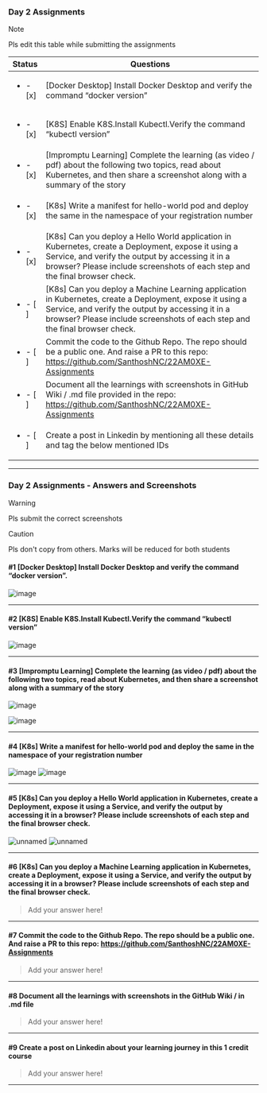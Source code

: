 ### Day 2 Assignments

> [!NOTE]
> Pls edit this table while submitting the assignments

| Status         | Questions     | 
|----------------|---------------|
| <ul><li>- [x] </li></ul> | [Docker Desktop] Install Docker Desktop and verify the command “docker version” |
| <ul><li>- [x] </li></ul> | [K8S] Enable K8S.Install Kubectl.Verify the command “kubectl version” |
| <ul><li>- [x] </li></ul> | [Impromptu Learning] Complete the learning (as video / pdf) about the following two topics, read about Kubernetes, and then share a screenshot along with a summary of the story |
| <ul><li>- [x] </li></ul> | [K8s] Write a manifest for hello-world pod and deploy the same in the namespace of your registration number |
| <ul><li>- [x] </li></ul> | [K8s] Can you deploy a Hello World application in Kubernetes, create a Deployment, expose it using a Service, and verify the output by accessing it in a browser? Please include screenshots of each step and the final browser check. |
| <ul><li>- [ ] </li></ul> | [K8s] Can you deploy a Machine Learning application in Kubernetes, create a Deployment, expose it using a Service, and verify the output by accessing it in a browser? Please include screenshots of each step and the final browser check.  |
| <ul><li>- [ ] </li></ul> | Commit the code to the Github Repo. The repo should be a public one. And raise a PR to this repo: https://github.com/SanthoshNC/22AM0XE-Assignments |
| <ul><li>- [ ] </li></ul> | Document all the learnings with screenshots in GitHub Wiki / .md file provided in the repo: https://github.com/SanthoshNC/22AM0XE-Assignments |
| <ul><li>- [ ] </li></ul> | Create a post in Linkedin by mentioning all these details and tag the below mentioned IDs |

***

### Day 2 Assignments - Answers and Screenshots

> [!WARNING]
> Pls submit the correct screenshots

> [!CAUTION]
> Pls don't copy from others. Marks will be reduced for both students

#### #1 [Docker Desktop] Install Docker Desktop and verify the command “docker version”.
![image](https://github.com/user-attachments/assets/e34bf5db-5f7e-4b97-ba35-d00714ad0af0)


***

#### #2 [K8S] Enable K8S.Install Kubectl.Verify the command “kubectl version”
![image](https://github.com/user-attachments/assets/855f6be5-e29b-40d4-a4cd-f31b36aee0e4)


***

#### #3 [Impromptu Learning] Complete the learning (as video / pdf) about the following two topics, read about Kubernetes, and then share a screenshot along with a summary of the story

![image](https://github.com/user-attachments/assets/26f35ad8-254e-4238-bee2-13d4673ad44a)

![image](https://github.com/user-attachments/assets/d935a7fa-0fdc-48a9-beb8-199fa8915d98)




***

#### #4 [K8s] Write a manifest for hello-world pod and deploy the same in the namespace of your registration number
![image](https://github.com/user-attachments/assets/a976f79f-2a2b-41aa-95a6-f2c1d9c79e54)
![image](https://github.com/user-attachments/assets/91ccdea2-38ad-4265-a579-f0708feb368c)



***

#### #5 [K8s] Can you deploy a Hello World application in Kubernetes, create a Deployment, expose it using a Service, and verify the output by accessing it in a browser? Please include screenshots of each step and the final browser check.
![unnamed](https://github.com/user-attachments/assets/51f44033-d032-433d-ba18-8e8aef0a4846)
![unnamed](https://github.com/user-attachments/assets/d0338b71-1cb5-40f9-abf7-5ced86cc989d)

***
#### #6 [K8s] Can you deploy a Machine Learning application in Kubernetes, create a Deployment, expose it using a Service, and verify the output by accessing it in a browser? Please include screenshots of each step and the final browser check.
> Add your answer here!

***

#### #7 Commit the code to the Github Repo. The repo should be a public one. And raise a PR to this repo: https://github.com/SanthoshNC/22AM0XE-Assignments
> Add your answer here!

***

#### #8 Document all the learnings with screenshots in the GitHub Wiki / in .md file
> Add your answer here!

***

#### #9 Create a post on Linkedin about your learning journey in this 1 credit course
> Add your answer here!

***
